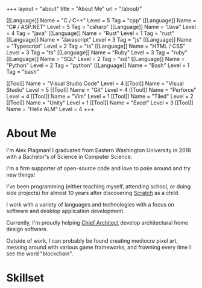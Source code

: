 +++
layout = "about"
title = "About Me"
url = "/about/"

[[Language]]
  Name = "C / C++"
  Level = 5
  Tag = "cpp"
[[Language]]
  Name = "C# / ASP.NET"
  Level = 5
  Tag = "csharp"
[[Language]]
  Name = "Java"
  Level = 4
  Tag = "java"
[[Language]]
  Name = "Rust"
  Level = 1
  Tag = "rust"
[[Language]]
  Name = "Javascript"
  Level = 3
  Tag = "js"
[[Language]]
  Name = "Typescript"
  Level = 2
  Tag = "ts"
[[Language]]
  Name = "HTML / CSS"
  Level = 3
  Tag = "ts"
[[Language]]
  Name = "Ruby"
  Level = 3
  Tag = "ruby"
[[Language]]
  Name = "SQL"
  Level = 2
  Tag = "sql"
[[Language]]
  Name = "Python"
  Level = 2
  Tag = "python"
[[Language]]
  Name = "Bash"
  Level = 1
  Tag = "bash"

[[Tool]]
  Name = "Visual Studio Code"
  Level = 4
[[Tool]]
  Name = "Visual Studio"
  Level = 5
[[Tool]]
  Name = "Git"
  Level = 4
[[Tool]]
  Name = "Perforce"
  Level = 4
[[Tool]]
  Name = "Vim"
  Level = 1
[[Tool]]
  Name = "Tiled"
  Level = 2
[[Tool]]
  Name = "Unity"
  Level = 1
[[Tool]]
  Name = "Excel"
  Level = 3
[[Tool]]
  Name = "Helix ALM"
  Level = 4
+++

# About Me

I'm Alex Plagman! I graduated from Eastern Washington University in 2018 with a Bachelor's of Science in Computer Science.

I'm a firm supporter of open-source code and love to poke around and try new things!

I've been programming (either teaching myself, attending school, or doing side projects) for almost 10 years after discovering [Scratch][Scratch] as a child.

I work with a variety of languages and technologies with a focus on software and desktop application development.

Currently, I'm proudly helping [Chief Architect][CA] develop architectural home design software.

Outside of work, I can probably be found creating mediocre pixel art, messing around with various game frameworks, and frowning every time I see the word "blockchain".

[CA]: https://www.chiefarchitect.com/
[Scratch]: https://scratch.mit.edu/

# Skillset

